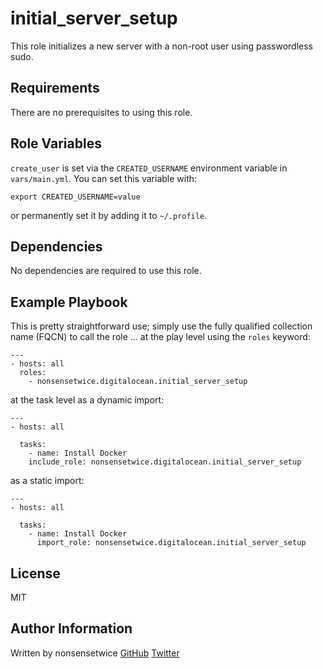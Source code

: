 initial_server_setup
=========

This role initializes a new server with a non-root user using passwordless sudo.

Requirements
------------

There are no prerequisites to using this role.

Role Variables
--------------

`create_user` is set via the `CREATED_USERNAME` environment variable in `vars/main.yml`. You can set this variable with:
```
export CREATED_USERNAME=value
```
or permanently set it by adding it to `~/.profile`.

Dependencies
------------

No dependencies are required to use this role.

Example Playbook
----------------

This is pretty straightforward use; simply use the fully qualified collection name (FQCN) to call the role ...
at the play level using the `roles` keyword:
```
---
- hosts: all
  roles:
    - nonsensetwice.digitalocean.initial_server_setup
```
at the task level as a dynamic import:
```
---
- hosts: all

  tasks:
    - name: Install Docker
    include_role: nonsensetwice.digitalocean.initial_server_setup
```
as a static import:
```
---
- hosts: all

  tasks:
    - name: Install Docker
      import_role: nonsensetwice.digitalocean.initial_server_setup
```

License
-------

MIT

Author Information
------------------

Written by nonsensetwice
[GitHub](https://github.com/nonsensetwice)
[Twitter](https://twitter.com/nonsensecodes)
